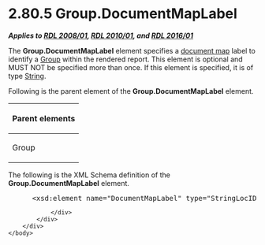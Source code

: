 <html dir="LTR" xmlns:mshelp="http://msdn.microsoft.com/mshelp" xmlns:ddue="http://ddue.schemas.microsoft.com/authoring/2003/5" xmlns:xlink="http://www.w3.org/1999/xlink" xmlns:tool="http://www.microsoft.com/tooltip">
    <head>
        <meta http-equiv="Content-Type" content="text/html; CHARSET=utf-8"></meta>
        <meta name="save" content="history"></meta>
        <title>2.80.5 Group.DocumentMapLabel</title>
        <xml>
            <mshelp:toctitle title="2.80.5 Group.DocumentMapLabel"></mshelp:toctitle>
            <mshelp:rltitle title="[MS-RDL]: Group.DocumentMapLabel"></mshelp:rltitle>
            <mshelp:keyword index="A" term="37b4b325-e5a2-4c73-ae37-78dc56181e4d"></mshelp:keyword>
            <mshelp:attr name="DCSext.ContentType" value="open specification"></mshelp:attr>
            <mshelp:attr name="AssetID" value="37b4b325-e5a2-4c73-ae37-78dc56181e4d"></mshelp:attr>
            <mshelp:attr name="TopicType" value="kbRef"></mshelp:attr>
            <mshelp:attr name="DCSext.Title" value="[MS-RDL]: Group.DocumentMapLabel" />
        </xml>
    </head>
    <body>
        <div id="header">
            <h1 class="heading">2.80.5 Group.DocumentMapLabel</h1>
        </div>
        <div id="mainSection">
            <div id="mainBody">
                <div id="allHistory" class="saveHistory"></div>
                <div id="sectionSection0" class="section" name="collapseableSection">
                    

<p><b><i>Applies to </i></b><a href="1e855f94-4617-47e4-b89e-0856c6cb420f.md"><b><i>RDL 2008/01</i></b></a><b><i>,
</i></b><a href="3428e690-a348-4ec7-8a6a-8efb42d2cdee.md"><b><i>RDL 2010/01</i></b></a><b><i>,
and </i></b><a href="52ce3983-2bfc-4e72-9359-42aaf5fe4509.md"><b><i>RDL 2016/01</i></b></a></p>

<p>The <b>Group.DocumentMapLabel</b> element specifies a <a href="b2482b3f-74ab-4ca8-a9e5-c07955011743.md#gt_46519c7a-96f3-40c7-9883-a17c87288632">document map</a> label to
identify a <a href="dbfff811-1be7-4e8b-a5d2-6cc522317fbe.md">Group</a> within
the rendered report. This element is optional and MUST NOT be specified more
than once. If this element is specified, it is of type <a href="1ed81ef3-a683-45e3-aaad-bd2bbe71bc3d.md">String</a>.</p>

<p>Following is the parent element of the <b>Group.DocumentMapLabel</b>
element.</p>

<table>
 <thead>
  <tr>
   <th>
   <p>Parent elements</p>
   </th>
  </tr>
 </thead>
 <tr>
  <td>
  <p>Group</p>
  </td>
 </tr>
</table>

<p>The following is the XML Schema definition of the <b>Group.DocumentMapLabel</b>
element.</p>

<dl>
<dd>
<div><pre> &lt;xsd:element name=&quot;DocumentMapLabel&quot; type=&quot;StringLocIDType&quot; minOccurs=&quot;0&quot; /&gt;
</pre></div>
</dd></dl>


                </div>
            </div>
        </div>
    </body>
</html>